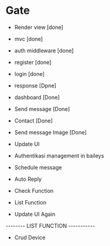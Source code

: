 # Gate

- Render view [done]
- mvc [done]
- auth middleware [done]
- register [done]
- login [done]
- response [Dpne]
- dashboard [Done]
- Send message [Done]
- Contact [Done]
- Send message Image [Done]
- Update UI
- Authentikasi management in baileys
- Schedule message
- Auto Reply 









- Check Function
- List Function
- Update UI Again



-------- LIST FUNCTION -----------
- Crud Device